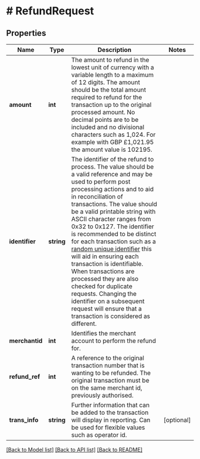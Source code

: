 # # RefundRequest

## Properties

Name | Type | Description | Notes
------------ | ------------- | ------------- | -------------
**amount** | **int** | The amount to refund in the lowest unit of currency with a variable length to a maximum of 12 digits.  The amount should be the total amount required to refund for the transaction up to the original processed amount.  No decimal points are to be included and no divisional characters such as 1,024.  For example with GBP £1,021.95 the amount value is 102195. |
**identifier** | **string** | The identifier of the refund to process. The value should be a valid reference and may be used to perform  post processing actions and to aid in reconciliation of transactions.  The value should be a valid printable string with ASCII character ranges from 0x32 to 0x127.  The identifier is recommended to be distinct for each transaction such as a [random unique identifier](https://en.wikipedia.org/wiki/Universally_unique_identifier) this will aid in ensuring each transaction is identifiable.  When transactions are processed they are also checked for duplicate requests. Changing the identifier on a subsequent request will ensure that a transaction is considered as different. |
**merchantid** | **int** | Identifies the merchant account to perform the refund for. |
**refund_ref** | **int** | A reference to the original transaction number that is wanting to be refunded. The original  transaction must be on the same merchant id, previously authorised. |
**trans_info** | **string** | Further information that can be added to the transaction will display in reporting. Can be used for flexible values such as operator id. | [optional]

[[Back to Model list]](../../README.md#models) [[Back to API list]](../../README.md#endpoints) [[Back to README]](../../README.md)
